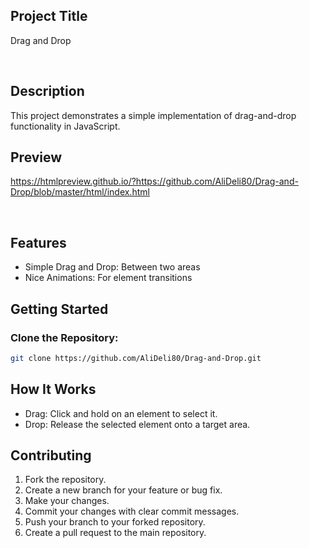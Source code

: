 ## Project Title

Drag and Drop

<br>

## Description

This project demonstrates a simple implementation of drag-and-drop functionality in JavaScript.
<br>

## Preview

https://htmlpreview.github.io/?https://github.com/AliDeli80/Drag-and-Drop/blob/master/html/index.html

<br>

## Features

- Simple Drag and Drop: Between two areas
- Nice Animations: For element transitions


## Getting Started

### Clone the Repository:

  ```sh
  git clone https://github.com/AliDeli80/Drag-and-Drop.git
  ```

## How It Works

- Drag: Click and hold on an element to select it.
- Drop: Release the selected element onto a target area.



## Contributing
1.  Fork the repository.
2.  Create a new branch for your feature or bug fix.
3.  Make your changes.
4.  Commit your changes with clear commit messages.
5.  Push your branch to your forked repository.
6.  Create a pull request to the main repository.   
